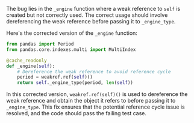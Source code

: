 The bug lies in the `_engine` function where a weak reference to `self` is created but not correctly used. The correct usage should involve dereferencing the weak reference before passing it to `_engine_type`. 

Here's the corrected version of the `_engine` function:

```python
from pandas import Period
from pandas.core.indexes.multi import MultiIndex

@cache_readonly
def _engine(self):
    # Dereference the weak reference to avoid reference cycle
    period = weakref.ref(self)()
    return self._engine_type(period, len(self))
```

In this corrected version, `weakref.ref(self)()` is used to dereference the weak reference and obtain the object it refers to before passing it to `_engine_type`. This fix ensures that the potential reference cycle issue is resolved, and the code should pass the failing test case.